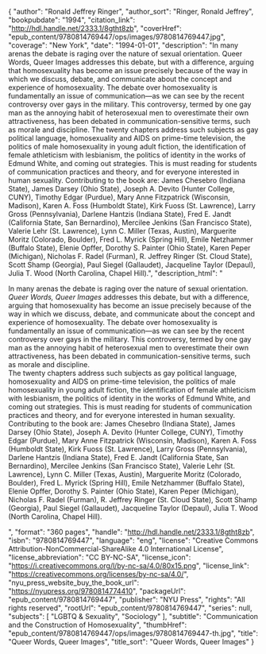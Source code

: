 {
  "author": "Ronald Jeffrey Ringer",
  "author_sort": "Ringer, Ronald Jeffrey",
  "bookpubdate": "1994",
  "citation_link": "http://hdl.handle.net/2333.1/8gtht8zb",
  "coverHref": "epub_content/9780814769447/ops/images/9780814769447.jpg",
  "coverage": "New York",
  "date": "1994-01-01",
  "description": "In many arenas the debate is raging over the nature of sexual orientation.  Queer Words, Queer Images addresses this debate, but with a difference, arguing that homosexuality has become an issue precisely because of the way in which we discuss, debate, and communicate about the concept and experience of homosexuality.  The debate over homosexuality is fundamentally an issue of communication—as we can see by the recent controversy over gays in the military.  This controversy, termed by one gay man as the annoying habit of heterosexual men to overestimate their own attractiveness, has been debated in communication-sensitive terms, such as morale and discipline. The twenty chapters address such subjects as gay political language, homosexuality and AIDS on prime-time television, the politics of male homosexuality in young adult fiction, the identification of female athleticism with lesbianism, the politics of identity in the works of Edmund White, and coming out strategies. This is must reading for students of communication practices and theory, and for everyone interested in human sexuality. Contributing to the book are:  James Chesebro (Indiana State), James Darsey (Ohio State), Joseph A. Devito (Hunter College, CUNY), Timothy Edgar (Purdue), Mary Anne Fitzpatrick (Wisconsin, Madison), Karen A. Foss (Humboldt State), Kirk Fuoss (St. Lawrence), Larry Gross (Pennsylvania), Darlene Hantzis (Indiana State), Fred E. Jandt (California State, San Bernardino), Mercilee Jenkins (San Francisco State), Valerie Lehr (St. Lawrence), Lynn C. Miller (Texas, Austin), Marguerite Moritz (Colorado, Boulder), Fred L. Myrick (Spring Hill), Emile Netzhammer (Buffalo State), Elenie Opffer, Dorothy S. Painter (Ohio State), Karen Peper (Michigan), Nicholas F. Radel (Furman), R. Jeffrey Ringer (St. Cloud State), Scott Shamp (Georgia), Paul Siegel (Gallaudet), Jacqueline Taylor (Depaul), Julia T. Wood (North Carolina, Chapel Hill).",
  "description_html": "<p>In many arenas the debate is raging over the nature of sexual orientation.  <i>Queer Words, Queer Images</i> addresses this debate, but with a difference, arguing that homosexuality has become an issue precisely because of the way in which we discuss, debate, and communicate about the concept and experience of homosexuality.  The debate over homosexuality is fundamentally an issue of communication—as we can see by the recent controversy over gays in the military.  This controversy, termed by one gay man as the annoying habit of heterosexual men to overestimate their own attractiveness, has been debated in communication-sensitive terms, such as morale and discipline.<br> The twenty chapters address such subjects as gay political language, homosexuality and AIDS on prime-time television, the politics of male homosexuality in young adult fiction, the identification of female athleticism with lesbianism, the politics of identity in the works of Edmund White, and coming out strategies. This is must reading for students of communication practices and theory, and for everyone interested in human sexuality.<br> Contributing to the book are:  James Chesebro (Indiana State), James Darsey (Ohio State), Joseph A. Devito (Hunter College, CUNY), Timothy Edgar (Purdue), Mary Anne Fitzpatrick (Wisconsin, Madison), Karen A. Foss (Humboldt State), Kirk Fuoss (St. Lawrence), Larry Gross (Pennsylvania), Darlene Hantzis (Indiana State), Fred E. Jandt (California State, San Bernardino), Mercilee Jenkins (San Francisco State), Valerie Lehr (St. Lawrence), Lynn C. Miller (Texas, Austin), Marguerite Moritz (Colorado, Boulder), Fred L. Myrick (Spring Hill), Emile Netzhammer (Buffalo State), Elenie Opffer, Dorothy S. Painter (Ohio State), Karen Peper (Michigan), Nicholas F. Radel (Furman), R. Jeffrey Ringer (St. Cloud State), Scott Shamp (Georgia), Paul Siegel (Gallaudet), Jacqueline Taylor (Depaul), Julia T. Wood (North Carolina, Chapel Hill).</p>",
  "format": "360 pages",
  "handle": "http://hdl.handle.net/2333.1/8gtht8zb",
  "isbn": "9780814769447",
  "language": "eng",
  "license": "Creative Commons Attribution-NonCommercial-ShareAlike 4.0 International License",
  "license_abbreviation": "CC BY-NC-SA",
  "license_icon": "https://i.creativecommons.org/l/by-nc-sa/4.0/80x15.png",
  "license_link": "https://creativecommons.org/licenses/by-nc-sa/4.0/",
  "nyu_press_website_buy_the_book_url": "https://nyupress.org/9780814774410",
  "packageUrl": "epub_content/9780814769447",
  "publisher": "NYU Press",
  "rights": "All rights reserved",
  "rootUrl": "epub_content/9780814769447",
  "series": null,
  "subjects": [
    "LGBTQ & Sexuality",
    "Sociology"
  ],
  "subtitle": "Communication and the Construction of Homosexuality",
  "thumbHref": "epub_content/9780814769447/ops/images/9780814769447-th.jpg",
  "title": "Queer Words, Queer Images",
  "title_sort": "Queer Words, Queer Images"
}
